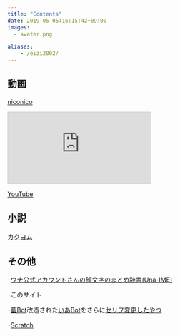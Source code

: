 ```yaml
---
title: "Contents"
date: 2019-05-05T16:15:42+09:00
images: 
  - avater.png

aliases:
    - /eizi2002/
---
```

## 動画
[niconico](https://www.nicovideo.jp/user/49834887)

<iframe width="320" height="160" src="https://ext.nicovideo.jp/thumb_user/49834887" scrolling="no" style="border:solid 1px #CCC;" frameborder="0"></iframe>

[YouTube](https://www.youtube.com/channel/UC_UPoBTzd57PVP5ssOh743g)

<script src="https://apis.google.com/js/platform.js"></script>

<div class="g-ytsubscribe" data-channelid="UC_UPoBTzd57PVP5ssOh743g" data-layout="full" data-theme="dark" data-count="hidden"></div>

## 小説
[カクヨム](https://kakuyomu.jp/users/eizi2002/)
## その他
･[ウナ公式アカウントさんの顔文字のまとめ辞書(Una-IME)](https://eizi2002.skr.jp/una-ime.html)

･このサイト

･[藍Bot](https://github.com/syuilo/ai/)改造された[いあBot](https://github.com/mei23/ai/)をさらに[セリフ変更したやつ](https://github.com/eizi2002/ai/)

･[Scratch](https://scratch.mit.edu/users/eizi2002/)